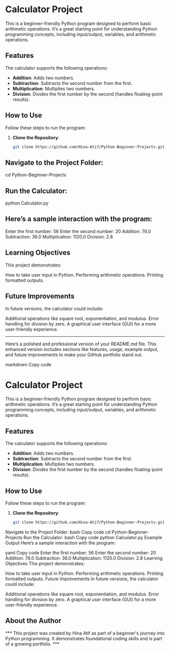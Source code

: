 # Calculator Project

This is a beginner-friendly Python program designed to perform basic arithmetic operations. It’s a great starting point for understanding Python programming concepts, including input/output, variables, and arithmetic operations.

## Features
The calculator supports the following operations:
- **Addition**: Adds two numbers.
- **Subtraction**: Subtracts the second number from the first.
- **Multiplication**: Multiplies two numbers.
- **Division**: Divides the first number by the second (handles floating-point results).

## How to Use
Follow these steps to run the program:

1. **Clone the Repository**:
   ```bash
   git clone https://github.com/Hina-Atif/Python-Beginner-Projects.git
## Navigate to the Project Folder:
cd Python-Beginner-Projects
## Run the Calculator:
python Calculator.py
## Here’s a sample interaction with the program:
Enter the first number: 56
Enter the second number: 20
Addition: 76.0
Subtraction: 36.0
Multiplication: 1120.0
Division: 2.8
## Learning Objectives
This project demonstrates:

How to take user input in Python.
Performing arithmetic operations.
Printing formatted outputs.

## Future Improvements
In future versions, the calculator could include:

Additional operations like square root, exponentiation, and modulus.
Error handling for division by zero.
A graphical user interface (GUI) for a more user-friendly experience.

***
Here’s a polished and professional version of your README.md file. This enhanced version includes sections like features, usage, example output, and future improvements to make your GitHub portfolio stand out.

markdown
Copy code
# Calculator Project

This is a beginner-friendly Python program designed to perform basic arithmetic operations. It’s a great starting point for understanding Python programming concepts, including input/output, variables, and arithmetic operations.

## Features
The calculator supports the following operations:
- **Addition**: Adds two numbers.
- **Subtraction**: Subtracts the second number from the first.
- **Multiplication**: Multiplies two numbers.
- **Division**: Divides the first number by the second (handles floating-point results).

## How to Use
Follow these steps to run the program:

1. **Clone the Repository**:
   ```bash
   git clone https://github.com/Hina-Atif/Python-Beginner-Projects.git
Navigate to the Project Folder:
bash
Copy code
cd Python-Beginner-Projects
Run the Calculator:
bash
Copy code
python Calculator.py
Example Output
Here’s a sample interaction with the program:

yaml
Copy code
Enter the first number: 56
Enter the second number: 20
Addition: 76.0
Subtraction: 36.0
Multiplication: 1120.0
Division: 2.8
Learning Objectives
This project demonstrates:

How to take user input in Python.
Performing arithmetic operations.
Printing formatted outputs.
Future Improvements
In future versions, the calculator could include:

Additional operations like square root, exponentiation, and modulus.
Error handling for division by zero.
A graphical user interface (GUI) for a more user-friendly experience.

## About the Author
*** This project was created by Hina Atif as part of a beginner's journey into Python programming. It demonstrates foundational coding skills and is part of a growing portfolio. ***

